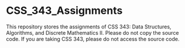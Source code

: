 # CSS_343_Assignments

This repository stores the assignments of CSS 343: Data Structures, Algorithms, and Discrete Mathematics II. Please do not copy the source code. If you are taking CSS 343, please do not access the source code.
